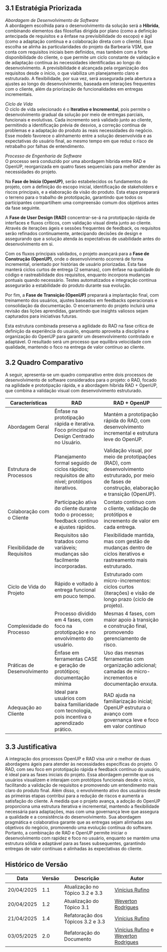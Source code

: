 ## 3.1 Estratégia Priorizada

*Abordagem de Desenvolvimento de Software*   
A abordagem escolhida para o desenvolvimento da solução será a **Híbrida**, combinando elementos das filosofias dirigida por plano (como a definição antecipada de requisitos e a ênfase na previsibilidade do escopo) e ágil (como a adaptação contínua e a colaboração direta com o cliente). Essa escolha se alinha às particularidades do projeto da Barbearia VSM, que conta com requisitos iniciais bem definidos, mas também com a forte disponibilidade do cliente, o que permite um ciclo constante de validação e de adaptação contínua às necessidades identificadas ao longo do desenvolvimento.
A previsibilidade é alcançada pela organização dos requisitos desde o início, o que viabiliza um planejamento claro e estruturado. A flexibilidade, por sua vez, será assegurada pela abertura a ajustes ao longo do desenvolvimento, baseada em interações frequentes com o cliente, além da priorização de funcionalidades em entregas incrementais.

*Ciclo de Vida*  
O ciclo de vida selecionado é o **Iterativo e Incremental**, pois permite o desenvolvimento gradual da solução por meio de entregas parciais, funcionais e evolutivas. Cada incremento será validado junto ao cliente, permitindo a identificação prévia de desvios, a correção contínua de problemas e a adaptação do produto às reais necessidades do negócio.
Esse modelo favorece o alinhamento entre a solução desenvolvida e as expectativas do usuário final, ao mesmo tempo em que reduz o risco de retrabalho por falhas de entendimento.

*Processo de Engenharia de Software*  
O processo será conduzido por uma abordagem híbrida entre RAD e OpenUP, reorganizada em quatro fases sequenciais para melhor atender às necessidades do projeto.

Na **Fase de Início (OpenUP)**, serão estabelecidos os fundamentos do projeto, com a definição do escopo inicial, identificação de stakeholders e riscos principais, e a elaboração da visão do produto. Esta etapa preparará o terreno para o trabalho de prototipação, garantindo que todos os participantes compartilhem uma compreensão comum dos objetivos antes da fase seguinte.

A **Fase de User Design (RAD)** concentrar-se-á na prototipação rápida de interfaces e fluxos críticos, com validação visual direta junto ao cliente. Através de iterações ágeis e sessões frequentes de feedback, os requisitos serão refinados continuamente, antecipando decisões de design e assegurando que a solução atenda às expectativas de usabilidade antes do desenvolvimento em si.

Com os fluxos principais validados, o projeto avançará para a **Fase de Construção (OpenUP)**, onde o desenvolvimento ocorrerá de forma incremental, orientado por histórias de usuário priorizadas. Esta fase manterá ciclos curtos de entrega (2 semanas), com ênfase na qualidade do código e rastreabilidade dos requisitos, enquanto incorpora mudanças pontuais quando necessário. Testes automatizados e integração contínua assegurarão a estabilidade do produto durante sua evolução.

Por fim, a **Fase de Transição (OpenUP)** preparará a implantação final, com treinamento dos usuários, ajustes baseados em feedbacks operacionais e consolidação da documentação. O encerramento do projeto incluirá uma revisão das lições aprendidas, garantindo que insights valiosos sejam capturados para iniciativas futuras.

Esta estrutura combinada preserva a agilidade do RAD na fase crítica de definição da experiência do usuário, enquanto aproveita a disciplina e organização do OpenUP para garantir um desenvolvimento controlado e adaptável. O resultado será um processo que equilibra velocidade com qualidade, mantendo o foco na entrega de valor contínuo ao cliente.

## 3.2 Quadro Comparativo

A seguir, apresenta-se um quadro comparativo entre dois processos de desenvolvimento de software considerados para o projeto: o RAD, focado na agilidade e prototipação rápida, e a abordagem híbrida RAD + OpenUP, que combina a validação visual com desenvolvimento estruturado.

|Características|RAD|RAD + OpenUP|
|---------------|---|------------|
|Abordagem Geral|Ênfase na prototipação rápida e iterativa. Foco principal no Design Centrado no Usuário.|Mantém a prototipação rápida do RAD, com desenvolvimento incremental e estrutura leve do OpenUP.|
|Estrutura de Processos|Planejamento formal seguido de ciclos rápidos; requisitos de alto nível; protótipos iterativos.|Validação visual, por meio de prototipações (RAD), com desenvolvimento estruturado, por meio de fases de construção, elaboração e transição (OpenUP).|
|Colaboração com o Cliente|Participação ativa do cliente durante todo o processo; feedback contínuo e ajustes rápidos.|Contato contínuo com o cliente, validação de protótipos e incremento de valor em cada entrega.|
|Flexibilidade de Requisitos|Requisitos são tratados como variáveis; mudanças são facilmente incorporadas.|Flexibilidade mantida, mas com gestão de mudanças dentro de ciclos iterativos e rastreamento mais estruturado.|
|Ciclo de Vida do Projeto|Rápido e voltado à entrega funcional em pouco tempo.|Estruturado com micro-incrementos: ciclos curtos (iterações) e visão de longo prazo (ciclo de projeto).|
|Complexidade do Processo|Processo dividido em 4 fases, com foco na prototipação e no envolvimento do usuário.|Mesmas 4 fases, com maior apoio à transição e construção final, promovendo gerenciamento de risco.|
|Práticas de Desenvolvimento|Ênfase em ferramentas CASE e geração de protótipos; documentação mínima|Uso das mesmas ferramentas com organização adicional; camadas de micro-incrementos e documentação enxuta.|
|Adequação ao Cliente|Ideal para usuários com baixa familiaridade com tecnologia, pois incentiva o aprendizado prático.|RAD ajuda na familiarização inicial; OpenUP estrutura o avanço com governança leve e foco em valor contínuo|

## 3.3 Justificativa

A integração dos processos OpenUP e RAD visa unir o melhor de duas abordagens ágeis para atender às necessidades específicas do projeto.​
O RAD, com seu foco em prototipação rápida e feedback contínuo do usuário, é ideal para as fases iniciais do projeto. Essa abordagem permite que os usuários visualizem e interajam com protótipos funcionais desde o início, facilitando a validação de requisitos e promovendo um entendimento mais claro do produto final. Além disso, o envolvimento ativo dos usuários desde as primeiras etapas contribui para a redução de riscos e aumenta a satisfação do cliente.​
À medida que o projeto avança, a adoção do OpenUP proporciona uma estrutura iterativa e incremental, mantendo a flexibilidade necessária para adaptações, mas com uma governança leve que assegura a qualidade e a consistência do desenvolvimento. Sua abordagem pragmática e colaborativa garante que as entregas sejam alinhadas aos objetivos do negócio, promovendo uma evolução contínua do software.​
Portanto, a combinação de RAD e OpenUP permite iniciar o desenvolvimento com rapidez e foco no usuário, enquanto se mantém uma estrutura sólida e adaptável para as fases subsequentes, garantindo entregas de valor contínuas e alinhadas às expectativas do cliente.​

## Histórico de Versão

| Data | Versão | Descrição | Autor |
|---|---|---|---|
| 20/04/2025 | 1.1 | Atualização no Tópico 3.2 e 3.3 | [Vinícius Rufino](https://github.com/RufinoVfR) |
| 20/04/2025 | 1.2 | Atualização do Tópico 3.1| [Weverton Rodrigues](https://github.com/vevetin) |
| 21/04/2025 | 1.4 | Refatoração dos Tópicos 3.2 e 3.3 | [Vinícius Rufino](https://github.com/RufinoVfR) |
| 03/05/2025 | 2.0 | Refatoração do Documento | [Vinícius Rufino](https://github.com/RufinoVfR) e [Weverton Rodrigues](https://github.com/vevetin)|